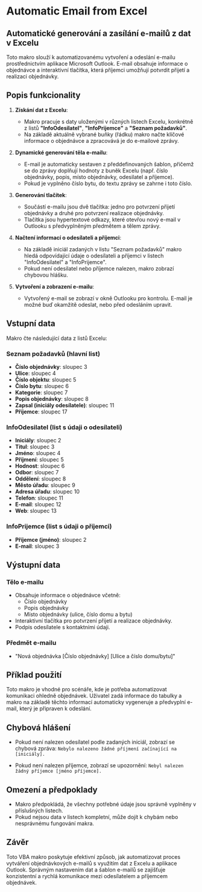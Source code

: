 # Automatic Email from Excel

## Automatické generování a zasílání e-mailů z dat v Excelu

Toto makro slouží k automatizovanému vytvoření a odeslání e-mailu prostřednictvím aplikace Microsoft Outlook. E-mail obsahuje informace o objednávce a interaktivní tlačítka, která příjemci umožňují potvrdit přijetí a realizaci objednávky.

## Popis funkcionality

1. **Získání dat z Excelu**: 
   - Makro pracuje s daty uloženými v různých listech Excelu, konkrétně z listů **"InfoOdesilatel"**, **"InfoPrijemce"** a **"Seznam požadavků"**. 
   - Na základě aktuálně vybrané buňky (řádku) makro načte klíčové informace o objednávce a zpracovává je do e-mailové zprávy.

2. **Dynamické generování těla e-mailu**: 
   - E-mail je automaticky sestaven z předdefinovaných šablon, přičemž se do zprávy doplňují hodnoty z buněk Excelu (např. číslo objednávky, popis, místo objednávky, odesilatel a příjemce).
   - Pokud je vyplněno číslo bytu, do textu zprávy se zahrne i toto číslo.

3. **Generování tlačítek**:
   - Součástí e-mailu jsou dvě tlačítka: jedno pro potvrzení přijetí objednávky a druhé pro potvrzení realizace objednávky.
   - Tlačítka jsou hypertextové odkazy, které otevřou nový e-mail v Outlooku s předvyplněným předmětem a tělem zprávy.

4. **Načtení informací o odesílateli a příjemci**:
   - Na základě iniciál zadaných v listu "Seznam požadavků" makro hledá odpovídající údaje o odesílateli a příjemci v listech "InfoOdesilatel" a "InfoPrijemce".
   - Pokud není odesilatel nebo příjemce nalezen, makro zobrazí chybovou hlášku.

5. **Vytvoření a zobrazení e-mailu**: 
   - Vytvořený e-mail se zobrazí v okně Outlooku pro kontrolu. E-mail je možné buď okamžitě odeslat, nebo před odesláním upravit.

## Vstupní data

Makro čte následující data z listů Excelu:

### Seznam požadavků (hlavní list)
- **Číslo objednávky**: sloupec 3
- **Ulice**: sloupec 4
- **Číslo objektu**: sloupec 5
- **Číslo bytu**: sloupec 6
- **Kategorie**: sloupec 7
- **Popis objednávky**: sloupec 8
- **Zapsal (iniciály odesílatele)**: sloupec 11
- **Příjemce**: sloupec 17

### InfoOdesilatel (list s údaji o odesílateli)
- **Iniciály**: sloupec 2
- **Titul**: sloupec 3
- **Jméno**: sloupec 4
- **Příjmení**: sloupec 5
- **Hodnost**: sloupec 6
- **Odbor**: sloupec 7
- **Oddělení**: sloupec 8
- **Město úřadu**: sloupec 9
- **Adresa úřadu**: sloupec 10
- **Telefon**: sloupec 11
- **E-mail**: sloupec 12
- **Web**: sloupec 13

### InfoPrijemce (list s údaji o příjemci)
- **Příjemce (jméno)**: sloupec 2
- **E-mail**: sloupec 3

## Výstupní data

### Tělo e-mailu
- Obsahuje informace o objednávce včetně:
  - Číslo objednávky
  - Popis objednávky
  - Místo objednávky (ulice, číslo domu a bytu)
- Interaktivní tlačítka pro potvrzení přijetí a realizace objednávky.
- Podpis odesílatele s kontaktními údaji.

### Předmět e-mailu
- "Nová objednávka [Číslo objednávky] [Ulice a číslo domu/bytu]"

## Příklad použití

Toto makro je vhodné pro scénáře, kde je potřeba automatizovat komunikaci ohledně objednávek. Uživatel zadá informace do tabulky a makro na základě těchto informací automaticky vygeneruje a předvyplní e-mail, který je připraven k odeslání.

## Chybová hlášení

- Pokud není nalezen odesílatel podle zadaných iniciál, zobrazí se chybová zpráva: 
  `Nebylo nalezeno žádné příjmení začínající na [iniciály].`
  
- Pokud není nalezen příjemce, zobrazí se upozornění: 
  `Nebyl nalezen žádný příjemce [jméno příjemce].`

## Omezení a předpoklady

- Makro předpokládá, že všechny potřebné údaje jsou správně vyplněny v příslušných listech.
- Pokud nejsou data v listech kompletní, může dojít k chybám nebo nesprávnému fungování makra.
  
## Závěr

Toto VBA makro poskytuje efektivní způsob, jak automatizovat proces vytváření objednávkových e-mailů s využitím dat z Excelu a aplikace Outlook. Správným nastavením dat a šablon e-mailů se zajišťuje konzistentní a rychlá komunikace mezi odesílatelem a příjemcem objednávek.
